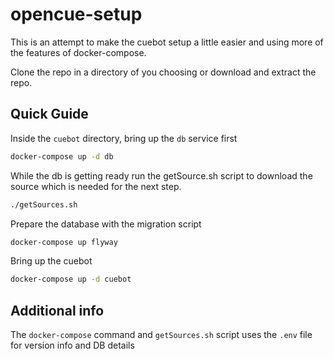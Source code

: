 # opencue-setup

This is an attempt to make the cuebot setup a little easier and using more of the features of docker-compose.

Clone the repo in a directory of you choosing or download and extract the repo.

## Quick Guide ##

Inside the `cuebot` directory, bring up the `db` service first
```bash
docker-compose up -d db
```

While the db is getting ready run the getSource.sh script to download the source which is needed for the next step.
```bash
./getSources.sh
```

Prepare the database with the migration script
```bash
docker-compose up flyway
```

Bring up the cuebot
```bash
docker-compose up -d cuebot
```

## Additional info ##

The `docker-compose` command and `getSources.sh` script uses the `.env` file for version info and DB details
